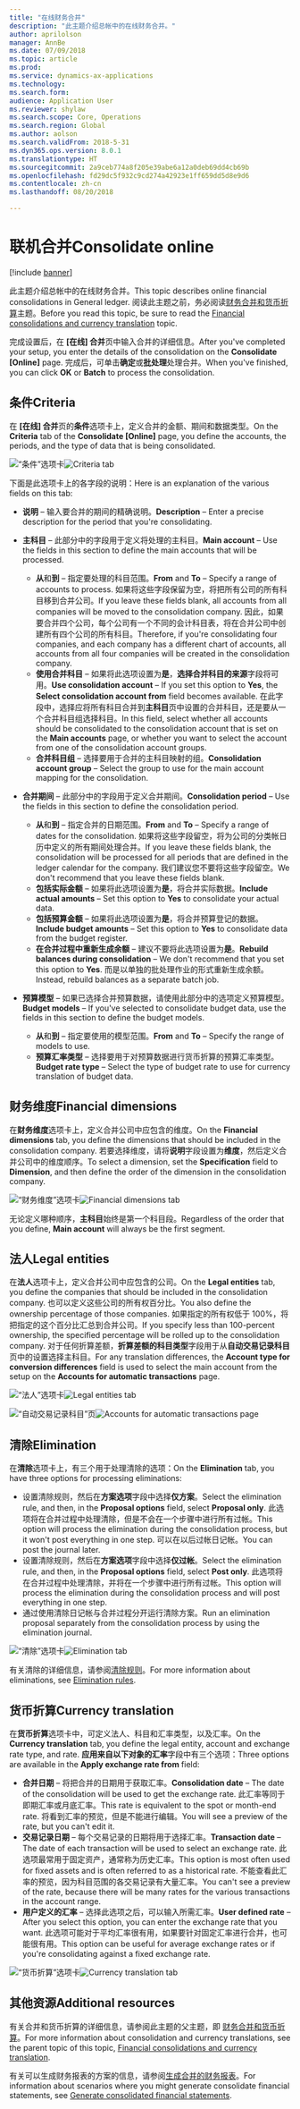 ```yaml
---
title: "在线财务合并"
description: "此主题介绍总帐中的在线财务合并。"
author: aprilolson
manager: AnnBe
ms.date: 07/09/2018
ms.topic: article
ms.prod: 
ms.service: dynamics-ax-applications
ms.technology: 
ms.search.form: 
audience: Application User
ms.reviewer: shylaw
ms.search.scope: Core, Operations
ms.search.region: Global
ms.author: aolson
ms.search.validFrom: 2018-5-31
ms.dyn365.ops.version: 8.0.1
ms.translationtype: HT
ms.sourcegitcommit: 2a9ceb774a8f205e39abe6a12a0deb69dd4cb69b
ms.openlocfilehash: fd29dc5f932c9cd274a42923e1ff659dd5d8e9d6
ms.contentlocale: zh-cn
ms.lasthandoff: 08/20/2018

---
```


# <a name="consolidate-online"></a><span data-ttu-id="a1ce4-103">联机合并</span><span class="sxs-lookup"><span data-stu-id="a1ce4-103">Consolidate online</span></span>

[!include [banner](../includes/banner.md)]

<span data-ttu-id="a1ce4-104">此主题介绍总帐中的在线财务合并。</span><span class="sxs-lookup"><span data-stu-id="a1ce4-104">This topic describes online financial consolidations in General ledger.</span></span> <span data-ttu-id="a1ce4-105">阅读此主题之前，务必阅读[财务合并和货币折算](financial-consolidations-currency-translation.md)主题。</span><span class="sxs-lookup"><span data-stu-id="a1ce4-105">Before you read this topic, be sure to read the [Financial consolidations and currency translation](financial-consolidations-currency-translation.md) topic.</span></span>

<span data-ttu-id="a1ce4-106">完成设置后，在 **[在线] 合并**页中输入合并的详细信息。</span><span class="sxs-lookup"><span data-stu-id="a1ce4-106">After you've completed your setup, you enter the details of the consolidation on the **Consolidate [Online]** page.</span></span> <span data-ttu-id="a1ce4-107">完成后，可单击**确定**或**批处理**处理合并。</span><span class="sxs-lookup"><span data-stu-id="a1ce4-107">When you've finished, you can click **OK** or **Batch** to process the consolidation.</span></span>

## <a name="criteria"></a><span data-ttu-id="a1ce4-108">条件</span><span class="sxs-lookup"><span data-stu-id="a1ce4-108">Criteria</span></span>
<span data-ttu-id="a1ce4-109">在 **[在线] 合并**页的**条件**选项卡上，定义合并的金额、期间和数据类型。</span><span class="sxs-lookup"><span data-stu-id="a1ce4-109">On the **Criteria** tab of the **Consolidate [Online]** page, you define the accounts, the periods, and the type of data that is being consolidated.</span></span>

<span data-ttu-id="a1ce4-110">![“条件”选项卡](./media/criteria-consolidate-online.png "“条件”选项卡")</span><span class="sxs-lookup"><span data-stu-id="a1ce4-110">![Criteria tab](./media/criteria-consolidate-online.png "Criteria tab")</span></span>

<span data-ttu-id="a1ce4-111">下面是此选项卡上的各字段的说明：</span><span class="sxs-lookup"><span data-stu-id="a1ce4-111">Here is an explanation of the various fields on this tab:</span></span>

- <span data-ttu-id="a1ce4-112">**说明** – 输入要合并的期间的精确说明。</span><span class="sxs-lookup"><span data-stu-id="a1ce4-112">**Description** – Enter a precise description for the period that you're consolidating.</span></span>
- <span data-ttu-id="a1ce4-113">**主科目** – 此部分中的字段用于定义将处理的主科目。</span><span class="sxs-lookup"><span data-stu-id="a1ce4-113">**Main account** – Use the fields in this section to define the main accounts that will be processed.</span></span>

    - <span data-ttu-id="a1ce4-114">**从**和**到** – 指定要处理的科目范围。</span><span class="sxs-lookup"><span data-stu-id="a1ce4-114">**From** and **To** – Specify a range of accounts to process.</span></span> <span data-ttu-id="a1ce4-115">如果将这些字段保留为空，将把所有公司的所有科目移到合并公司。</span><span class="sxs-lookup"><span data-stu-id="a1ce4-115">If you leave these fields blank, all accounts from all companies will be moved to the consolidation company.</span></span> <span data-ttu-id="a1ce4-116">因此，如果要合并四个公司，每个公司有一个不同的会计科目表，将在合并公司中创建所有四个公司的所有科目。</span><span class="sxs-lookup"><span data-stu-id="a1ce4-116">Therefore, if you're consolidating four companies, and each company has a different chart of accounts, all accounts from all four companies will be created in the consolidation company.</span></span>
    - <span data-ttu-id="a1ce4-117">**使用合并科目** – 如果将此选项设置为**是**，**选择合并科目的来源**字段将可用。</span><span class="sxs-lookup"><span data-stu-id="a1ce4-117">**Use consolidation account** – If you set this option to **Yes**, the **Select consolidation account from** field becomes available.</span></span> <span data-ttu-id="a1ce4-118">在此字段中，选择应将所有科目合并到**主科目**页中设置的合并科目，还是要从一个合并科目组选择科目。</span><span class="sxs-lookup"><span data-stu-id="a1ce4-118">In this field, select whether all accounts should be consolidated to the consolidation account that is set on the **Main accounts** page, or whether you want to select the account from one of the consolidation account groups.</span></span>
    - <span data-ttu-id="a1ce4-119">**合并科目组** – 选择要用于合并的主科目映射的组。</span><span class="sxs-lookup"><span data-stu-id="a1ce4-119">**Consolidation account group** – Select the group to use for the main account mapping for the consolidation.</span></span>

- <span data-ttu-id="a1ce4-120">**合并期间** – 此部分中的字段用于定义合并期间。</span><span class="sxs-lookup"><span data-stu-id="a1ce4-120">**Consolidation period** – Use the fields in this section to define the consolidation period.</span></span>

    - <span data-ttu-id="a1ce4-121">**从**和**到** – 指定合并的日期范围。</span><span class="sxs-lookup"><span data-stu-id="a1ce4-121">**From** and **To** – Specify a range of dates for the consolidation.</span></span> <span data-ttu-id="a1ce4-122">如果将这些字段留空，将为公司的分类帐日历中定义的所有期间处理合并。</span><span class="sxs-lookup"><span data-stu-id="a1ce4-122">If you leave these fields blank, the consolidation will be processed for all periods that are defined in the ledger calendar for the company.</span></span> <span data-ttu-id="a1ce4-123">我们建议您不要将这些字段留空。</span><span class="sxs-lookup"><span data-stu-id="a1ce4-123">We don't recommend that you leave these fields blank.</span></span>
    - <span data-ttu-id="a1ce4-124">**包括实际金额** – 如果将此选项设置为**是**，将合并实际数据。</span><span class="sxs-lookup"><span data-stu-id="a1ce4-124">**Include actual amounts** – Set this option to **Yes** to consolidate your actual data.</span></span>
    - <span data-ttu-id="a1ce4-125">**包括预算金额** – 如果将此选项设置为**是**，将合并预算登记的数据。</span><span class="sxs-lookup"><span data-stu-id="a1ce4-125">**Include budget amounts** – Set this option to **Yes** to consolidate data from the budget register.</span></span>
    - <span data-ttu-id="a1ce4-126">**在合并过程中重新生成余额** – 建议不要将此选项设置为**是**。</span><span class="sxs-lookup"><span data-stu-id="a1ce4-126">**Rebuild balances during consolidation** – We don't recommend that you set this option to **Yes**.</span></span> <span data-ttu-id="a1ce4-127">而是以单独的批处理作业的形式重新生成余额。</span><span class="sxs-lookup"><span data-stu-id="a1ce4-127">Instead, rebuild balances as a separate batch job.</span></span>

- <span data-ttu-id="a1ce4-128">**预算模型** – 如果已选择合并预算数据，请使用此部分中的选项定义预算模型。</span><span class="sxs-lookup"><span data-stu-id="a1ce4-128">**Budget models** – If you've selected to consolidate budget data, use the fields in this section to define the budget models.</span></span>

    - <span data-ttu-id="a1ce4-129">**从**和**到** – 指定要使用的模型范围。</span><span class="sxs-lookup"><span data-stu-id="a1ce4-129">**From** and **To** – Specify the range of models to use.</span></span>
    - <span data-ttu-id="a1ce4-130">**预算汇率类型** – 选择要用于对预算数据进行货币折算的预算汇率类型。</span><span class="sxs-lookup"><span data-stu-id="a1ce4-130">**Budget rate type** – Select the type of budget rate to use for currency translation of budget data.</span></span>

## <a name="financial-dimensions"></a><span data-ttu-id="a1ce4-131">财务维度</span><span class="sxs-lookup"><span data-stu-id="a1ce4-131">Financial dimensions</span></span>
<span data-ttu-id="a1ce4-132">在**财务维度**选项卡上，定义合并公司中应包含的维度。</span><span class="sxs-lookup"><span data-stu-id="a1ce4-132">On the **Financial dimensions** tab, you define the dimensions that should be included in the consolidation company.</span></span> <span data-ttu-id="a1ce4-133">若要选择维度，请将**说明**字段设置为**维度**，然后定义合并公司中的维度顺序。</span><span class="sxs-lookup"><span data-stu-id="a1ce4-133">To select a dimension, set the **Specification** field to **Dimension**, and then define the order of the dimension in the consolidation company.</span></span>

<span data-ttu-id="a1ce4-134">![“财务维度”选项卡](./media/financial-dimensions-cons.png "“财务维度”选项卡")</span><span class="sxs-lookup"><span data-stu-id="a1ce4-134">![Financial dimensions tab](./media/financial-dimensions-cons.png "Financial dimensions tab")</span></span>

<span data-ttu-id="a1ce4-135">无论定义哪种顺序，**主科目**始终是第一个科目段。</span><span class="sxs-lookup"><span data-stu-id="a1ce4-135">Regardless of the order that you define, **Main account** will always be the first segment.</span></span>

## <a name="legal-entities"></a><span data-ttu-id="a1ce4-136">法人</span><span class="sxs-lookup"><span data-stu-id="a1ce4-136">Legal entities</span></span>
<span data-ttu-id="a1ce4-137">在**法人**选项卡上，定义合并公司中应包含的公司。</span><span class="sxs-lookup"><span data-stu-id="a1ce4-137">On the **Legal entities** tab, you define the companies that should be included in the consolidation company.</span></span> <span data-ttu-id="a1ce4-138">也可以定义这些公司的所有权百分比。</span><span class="sxs-lookup"><span data-stu-id="a1ce4-138">You also define the ownership percentage of those companies.</span></span> <span data-ttu-id="a1ce4-139">如果指定的所有权低于 100%，将把指定的这个百分比汇总到合并公司。</span><span class="sxs-lookup"><span data-stu-id="a1ce4-139">If you specify less than 100-percent ownership, the specified percentage will be rolled up to the consolidation company.</span></span> <span data-ttu-id="a1ce4-140">对于任何折算差额，**折算差额的科目类型**字段用于从**自动交易记录科目**页中的设置选择主科目。</span><span class="sxs-lookup"><span data-stu-id="a1ce4-140">For any translation differences, the **Account type for conversion differences** field is used to select the main account from the setup on the **Accounts for automatic transactions** page.</span></span>

<span data-ttu-id="a1ce4-141">![“法人”选项卡](./media/legal-entities-cons.png "“法人”选项卡")</span><span class="sxs-lookup"><span data-stu-id="a1ce4-141">![Legal entities tab](./media/legal-entities-cons.png "Legal entities tab")</span></span>

<span data-ttu-id="a1ce4-142">![“自动交易记录科目”页](./media/accounts%20for%20automatic%20(cons).png "“自动交易记录科目”页")</span><span class="sxs-lookup"><span data-stu-id="a1ce4-142">![Accounts for automatic transactions page](./media/accounts%20for%20automatic%20(cons).png "Accounts for automatic transactions page")</span></span>

## <a name="elimination"></a><span data-ttu-id="a1ce4-143">清除</span><span class="sxs-lookup"><span data-stu-id="a1ce4-143">Elimination</span></span>
<span data-ttu-id="a1ce4-144">在**清除**选项卡上，有三个用于处理清除的选项：</span><span class="sxs-lookup"><span data-stu-id="a1ce4-144">On the **Elimination** tab, you have three options for processing eliminations:</span></span>

- <span data-ttu-id="a1ce4-145">设置清除规则，然后在**方案选项**字段中选择**仅方案**。</span><span class="sxs-lookup"><span data-stu-id="a1ce4-145">Select the elimination rule, and then, in the **Proposal options** field, select **Proposal only**.</span></span> <span data-ttu-id="a1ce4-146">此选项将在合并过程中处理清除，但是不会在一个步骤中进行所有过帐。</span><span class="sxs-lookup"><span data-stu-id="a1ce4-146">This option will process the elimination during the consolidation process, but it won't post everything in one step.</span></span> <span data-ttu-id="a1ce4-147">可以在以后过帐日记帐。</span><span class="sxs-lookup"><span data-stu-id="a1ce4-147">You can post the journal later.</span></span>
- <span data-ttu-id="a1ce4-148">设置清除规则，然后在**方案选项**字段中选择**仅过帐**。</span><span class="sxs-lookup"><span data-stu-id="a1ce4-148">Select the elimination rule, and then, in the **Proposal options** field, select **Post only**.</span></span> <span data-ttu-id="a1ce4-149">此选项将在合并过程中处理清除，并将在一个步骤中进行所有过帐。</span><span class="sxs-lookup"><span data-stu-id="a1ce4-149">This option will process the elimination during the consolidation process and will post everything in one step.</span></span>
- <span data-ttu-id="a1ce4-150">通过使用清除日记帐与合并过程分开运行清除方案。</span><span class="sxs-lookup"><span data-stu-id="a1ce4-150">Run an elimination proposal separately from the consolidation process by using the elimination journal.</span></span>

<span data-ttu-id="a1ce4-151">![“清除”选项卡](./media/elimination-cons-onl.png "“清除”选项卡")</span><span class="sxs-lookup"><span data-stu-id="a1ce4-151">![Elimination tab](./media/elimination-cons-onl.png "Elimination tab")</span></span>

<span data-ttu-id="a1ce4-152">有关清除的详细信息，请参阅[清除规则](./elimination-rules.md)。</span><span class="sxs-lookup"><span data-stu-id="a1ce4-152">For more information about eliminations, see [Elimination rules](./elimination-rules.md).</span></span>

## <a name="currency-translation"></a><span data-ttu-id="a1ce4-153">货币折算</span><span class="sxs-lookup"><span data-stu-id="a1ce4-153">Currency translation</span></span>
<span data-ttu-id="a1ce4-154">在**货币折算**选项卡中，可定义法人、科目和汇率类型，以及汇率。</span><span class="sxs-lookup"><span data-stu-id="a1ce4-154">On the **Currency translation** tab, you define the legal entity, account and exchange rate type, and rate.</span></span> <span data-ttu-id="a1ce4-155">**应用来自以下对象的汇率**字段中有三个选项：</span><span class="sxs-lookup"><span data-stu-id="a1ce4-155">Three options are available in the **Apply exchange rate from** field:</span></span>

- <span data-ttu-id="a1ce4-156">**合并日期** – 将把合并的日期用于获取汇率。</span><span class="sxs-lookup"><span data-stu-id="a1ce4-156">**Consolidation date** – The date of the consolidation will be used to get the exchange rate.</span></span> <span data-ttu-id="a1ce4-157">此汇率等同于即期汇率或月底汇率。</span><span class="sxs-lookup"><span data-stu-id="a1ce4-157">This rate is equivalent to the spot or month-end rate.</span></span> <span data-ttu-id="a1ce4-158">将看到汇率的预览，但是不能进行编辑。</span><span class="sxs-lookup"><span data-stu-id="a1ce4-158">You will see a preview of the rate, but you can't edit it.</span></span>
- <span data-ttu-id="a1ce4-159">**交易记录日期**  – 每个交易记录的日期将用于选择汇率。</span><span class="sxs-lookup"><span data-stu-id="a1ce4-159">**Transaction date** – The date of each transaction will be used to select an exchange rate.</span></span> <span data-ttu-id="a1ce4-160">此选项最常用于固定资产，通常称为历史汇率。</span><span class="sxs-lookup"><span data-stu-id="a1ce4-160">This option is most often used for fixed assets and is often referred to as a historical rate.</span></span> <span data-ttu-id="a1ce4-161">不能查看此汇率的预览，因为科目范围的各交易记录有大量汇率。</span><span class="sxs-lookup"><span data-stu-id="a1ce4-161">You can't see a preview of the rate, because there will be many rates for the various transactions in the account range.</span></span>
- <span data-ttu-id="a1ce4-162">**用户定义的汇率** – 选择此选项之后，可以输入所需汇率。</span><span class="sxs-lookup"><span data-stu-id="a1ce4-162">**User defined rate** – After you select this option, you can enter the exchange rate that you want.</span></span> <span data-ttu-id="a1ce4-163">此选项可能对于平均汇率很有用，如果要针对固定汇率进行合并，也可能很有用。</span><span class="sxs-lookup"><span data-stu-id="a1ce4-163">This option can be useful for average exchange rates or if you're consolidating against a fixed exchange rate.</span></span>

<span data-ttu-id="a1ce4-164">![“货币折算”选项卡](./media/currency-translation-cons-online.png "“货币折算”选项卡")</span><span class="sxs-lookup"><span data-stu-id="a1ce4-164">![Currency translation tab](./media/currency-translation-cons-online.png "Currency translation tab")</span></span>

## <a name="additional-resources"></a><span data-ttu-id="a1ce4-165">其他资源</span><span class="sxs-lookup"><span data-stu-id="a1ce4-165">Additional resources</span></span>

<span data-ttu-id="a1ce4-166">有关合并和货币折算的详细信息，请参阅此主题的父主题，即 [财务合并和货币折算](./financial-consolidations-currency-translation.md)。</span><span class="sxs-lookup"><span data-stu-id="a1ce4-166">For more information about consolidation and currency translations, see the parent topic of this topic, [Financial consolidations and currency translation](./financial-consolidations-currency-translation.md).</span></span>

<span data-ttu-id="a1ce4-167">有关可以生成财务报表的方案的信息，请参阅[生成合并的财务报表](./generating-consolidated-financial-statements.md)。</span><span class="sxs-lookup"><span data-stu-id="a1ce4-167">For information about scenarios where you might generate consolidate financial statements, see [Generate consolidated financial statements](./generating-consolidated-financial-statements.md).</span></span>

